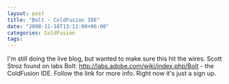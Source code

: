 ```yaml
---
layout: post
title: "Bolt - ColdFusion IDE"
date: "2008-11-18T13:11:00+06:00"
categories: ColdFusion 
tags: 
---
```


I'm still doing the live blog, but wanted to make sure this hit the wires. Scott Stroz found on labs Bolt: <a href="http://labs.adobe.com/wiki/index.php/Bolt">http://labs.adobe.com/wiki/index.php/Bolt</a> - the ColdFusion IDE. Follow the link for more info. Right now it's just a sign up.